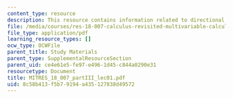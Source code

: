 ```yaml
---
content_type: resource
description: This resource contains information related to directional derivatives.
file: /media/courses/res-18-007-calculus-revisited-multivariable-calculus-fall-2011/8c58b413f5b79194a435127838d49572_MITRES_18_007_partIII_lec01.pdf
file_type: application/pdf
learning_resource_types: []
ocw_type: OCWFile
parent_title: Study Materials
parent_type: SupplementalResourceSection
parent_uid: ce4e61e5-fe97-e496-1d45-c844a0290e31
resourcetype: Document
title: MITRES_18_007_partIII_lec01.pdf
uid: 8c58b413-f5b7-9194-a435-127838d49572
---
```

